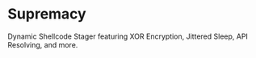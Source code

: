 # Supremacy
Dynamic Shellcode Stager featuring XOR Encryption, Jittered Sleep, API Resolving, and more.
